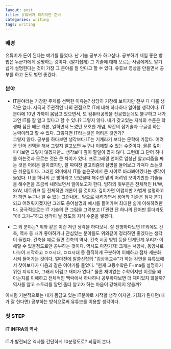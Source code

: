 ```yaml
---
layout: post
title: 유튜버가 되기위한 준비
categories: writing
tags: writing
---
```

### 배경

유튜버가 돈이 된다는 얘기를 들었다.
난 기술 공부가 하고싶다.
공부하기 제일 좋은 방법은 누군가에게 설명하는 것이다. (알기쉽게)
그 기술에 대해 모르는 사람에게도 알기 쉽게 설명한다는 것이 가장 그 분야를 잘 안다고 할 수 있다.
유튜브 영상을 만들면서 공부를 하고 돈도 벌면 좋겠다.

### 분야

* IT분야라는 거창한 주제를 선택한 이유는?
상당히 거창해 보이지만 전부 다 다룰 생각은 없다. 지극히 주관적인 나의 관점으로 IT에 대해 하나하나 알아볼 생각이다.
IT분야에 10년 가까이 몸담고 있으면서, 또 컴퓨터공학을 전공했는데도 불구하고 내가 과연 IT를 잘 알고 있다고 할 수 있나? 
그렇지 않다.
내가 갖고있는 지식의 수준은 학생때 잠깐 배운 개론, 일하면서 느꼈던 모호한 개념, 약간의 잡기술과 구글링 하는 능력이라고 할 수 있다.
그렇다면 IT라는것은 어려운 것인가?  
그렇지 않다.
공부를 하다보면 생각보다 IT는 기계라기 보다는 문학에 가깝다. 어려운 단어 선택을 해서 그렇지 알고보면 누구나 이해할 수 있는 수준이다.
물론 깊이 파다보면 그렇지 않겠지만... 생각보다 깊이 팔일이 많지 않다. 그런데 그 단어 하나를 아는것과 모르는 것은 큰 차이가 있다.
프로그래밍 언어로 엄청난 알고리즘을 짜는 것은 어려운 일이겠지만, 잘 짜여진 알고리즘의 설명을 들어보고 가져다 쓰는것은 쉬운일이다.
그러한 의미에서 IT를 높은곳에서 큰 시야로 바라봐야겠다는 생각이 들었다.
IT를 하나의 큰 빙하라고 보았을때 해수면 밑의 어려워 보이기만한 기술들을 해수면을 조금씩 내려보면서 알아보고자 한다.
빙하의 윗부분은 전체적인 H/W, S/W, 네트워크 등 전체적인 개론이 될 것이다. 깊이가면 어렵지만 가볍게 설명하고자 하면 누구나 알 수 있는 그런내용..
밑으로 내려가면서 용어와 기술은 점차 분기되고 어려워지겠지만 그래도 용어설명과 예시를 들어가며 최대한 쉽게 이해하려한다.
궁극적으로는 IT 기술의 큰 그림을 그려보고 IT관련 단 하나의 단어만 듣더라도 "아! 그거~"하고 생각이 날 정도의 지식 수준을 쌓겠다.

* 그 외 분야는?
위와 같은 이런 저런 생각을 하다보니, 잘 진행하다보면 IT외에도 건축, 역사 등 내가 좋아하거나 관심있는 분야들도 위와같이 정리하면 좋겠다는 생각이 들었다.
건축을 예로 들면 건축의 역사, 건축 시공 방법 등을 단계단계 우리가 이해할 수 있을정도로만 공부하는 것이다.
역사도 마찬가지! 크게는 서양사, 동양사로 나누어 시작하고 ㅇㅇ시대, ㅁㅁ시대 등 큼직하게 구분하여 이해하고 점차 세분화 시켜 들어가는 것이다.
얼마전에 알쓸신잡의 "김상욱교수"가 하는 강연을 유튜브에서 찾아보다가 다음과 같은 이야기를 들었다.
"현재 고등수학은 F=ma를 설명하기 위한 지식이다, 그래서 어렵고 재미가 없다." 
물론 재미없는 수학이지만 이것을 왜 아는지를 이해하고 전체적인 맥락에서 하나하나 공부하다보면 더 재미있지 않을까?
역사를 알고 스토리를 알면 좀더 알고자 하는 마음이 강해지지 않을까?

이처럼 기본적으로는 내가 몸담고 있는 IT분야로 시작할 생각 이지만,
기회가 된다면(내가 잘 한다면) 공부하는 방식으로써 유튜브를 이용할 생각이다.

### 첫 STEP

#### IT INFRA의 역사
IT가 발전되온 역사를 간단하게 10분정도로? 되짚어 본다.
